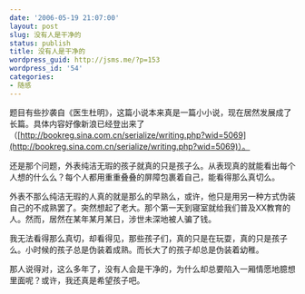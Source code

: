 ```yaml
---
date: '2006-05-19 21:07:00'
layout: post
slug: 没有人是干净的
status: publish
title: 没有人是干净的
wordpress_guid: http://jsms.me/?p=153
wordpress_id: '54'
categories:
- 随感
---
```


题目有些抄袭自《医生杜明》，这篇小说本来真是一篇小小说，现在居然发展成了长篇。具体内容好像新浪已经登出来了（[http://bookreg.sina.com.cn/serialize/writing.php?wid=5069](http://bookreg.sina.com.cn/serialize/writing.php?wid=5069)）。


还是那个问题，外表纯洁无瑕的孩子就真的只是孩子么。从表现真的就能看出每个人想的什么么？每个人都用重重叠叠的屏障包裹着自己，能看得那么真切么。


外表不那么纯洁无瑕的人真的就是那么的早熟么，或许，他只是用另一种方式伪装自己的不成熟罢了。突然想起了老大。那个第一天到寝室就给我们普及XX教育的人。然而，居然在某年某月某日，涉世未深地被人骗了钱。


我无法看得那么真切，却看得见，那些孩子们，真的只是在玩耍，真的只是孩子么。小时候的孩子总是伪装着成熟。而长大了的孩子却总是伪装着幼稚。


那人说得对，这么多年了，没有人会是干净的，为什么却总要陷入一厢情愿地臆想里面呢？或许，我还真是希望孩子吧。
